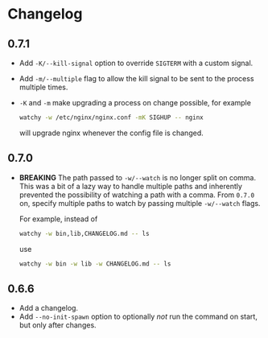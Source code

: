 # Changelog

## 0.7.1
- Add `-K/--kill-signal` option to override `SIGTERM` with a custom signal.
- Add `-m/--multiple` flag to allow the kill signal to be sent to the process
  multiple times.
- `-K` and `-m` make upgrading a process on change possible, for example

  ```bash
  watchy -w /etc/nginx/nginx.conf -mK SIGHUP -- nginx
  ```

  will upgrade nginx whenever the config file is changed.

## 0.7.0
- **BREAKING**
  The path passed to `-w/--watch` is no longer split on comma. This was a bit of
  a lazy way to handle multiple paths and inherently prevented the possibility
  of watching a path with a comma. From `0.7.0` on, specify multiple paths to
  watch by passing multiple `-w/--watch` flags.

  For example, instead of

  ```bash
  watchy -w bin,lib,CHANGELOG.md -- ls
  ```

  use

  ```bash
  watchy -w bin -w lib -w CHANGELOG.md -- ls
  ```

## 0.6.6
- Add a changelog.
- Add `--no-init-spawn` option to optionally *not* run the command on start, but
  only after changes.
